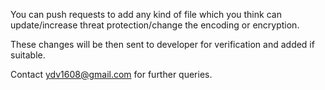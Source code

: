 You can push requests to add any kind of file which you think can update/increase threat protection/change the encoding or encryption.

These changes will be then sent to developer for verification and added if suitable.

Contact ydv1608@gmail.com for further queries.
